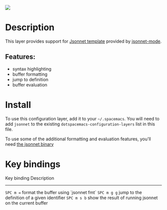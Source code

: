 ![](img/jsonnet.png)

Description
===========

This layer provides support for [Jsonnet template](https://jsonnet.org/)
provided by [jsonnet-mode](https://github.com/mgyucht/jsonnet-mode).

Features:
---------

-   syntax highlighting
-   buffer formatting
-   jump to definition
-   buffer evaluation

Install
=======

To use this configuration layer, add it to your `~/.spacemacs`. You will
need to add `jsonnet` to the existing
`dotspacemacs-configuration-layers` list in this file.

To use some of the additional formatting and evaluation features,
you\'ll need [the jsonnet binary](http://jsonnet.org/index.html)

Key bindings
============

  Key binding   Description
  ------------- ----------------------------------------------------------
  `SPC m =`     format the buffer using \`jsonnet fmt\`
  `SPC m g g`   jump to the definition of a given identifier
  `SPC m s b`   show the result of running jsonnet on the current buffer
